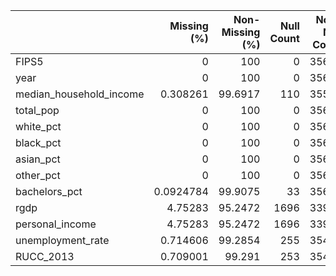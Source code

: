 |                         |   Missing (%) |   Non-Missing (%) |   Null Count |   Non-Null Count |
|:------------------------|--------------:|------------------:|-------------:|-----------------:|
| FIPS5                   |     0         |          100      |            0 |            35684 |
| year                    |     0         |          100      |            0 |            35684 |
| median_household_income |     0.308261  |           99.6917 |          110 |            35574 |
| total_pop               |     0         |          100      |            0 |            35684 |
| white_pct               |     0         |          100      |            0 |            35684 |
| black_pct               |     0         |          100      |            0 |            35684 |
| asian_pct               |     0         |          100      |            0 |            35684 |
| other_pct               |     0         |          100      |            0 |            35684 |
| bachelors_pct           |     0.0924784 |           99.9075 |           33 |            35651 |
| rgdp                    |     4.75283   |           95.2472 |         1696 |            33988 |
| personal_income         |     4.75283   |           95.2472 |         1696 |            33988 |
| unemployment_rate       |     0.714606  |           99.2854 |          255 |            35429 |
| RUCC_2013               |     0.709001  |           99.291  |          253 |            35431 |